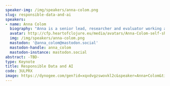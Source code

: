 ```yaml
---
speaker-img: /img/speakers/anna-colom.png
slug: responsible-data-and-ai
speakers:
- name: Anna Colom
  biography: "Anna is a senior lead, researcher and evaluator working at the intersections of digital technologies, democratic processes, justice and climate. She's currently active at The Data Tank, an organization championing a holistic approach to re-using data for the common good.\r\n\r\nBefore joining The Data Tank, she was the Public Participation and Research Lead at the Ada Lovelace Institute. Her role focused on ensuring public perspectives and experiences are embedded in Ada’s research in rigorous, inclusive and meaningful ways.\r\n\r\nPrior to joining Ada, Anna managed the research on democratic innovations at Democratic Society, including the evaluation of deliberative mini-publics across the European Union and the UK. She was Director of Innovations and Learning at Africa’s Voices Foundation and worked as a Senior Research Manager at BBC Media Action, working with teams across South Asia, and East and West Africa. Anna holds a PhD in Political Science from The Open University, where she has applied an intersectional lens to understanding how instant messaging mediates citizenship capabilities. She was formerly a journalist, documentary filmmaker and participatory video facilitator."
  avatar: http://cfp.heartofclojure.eu/media/avatars/Anna-Colom-self-shot-cropped-328x328_Y2TgoH7.png
  img: /img/speakers/anna-colom.png
  mastodon: '@anna_colom@mastodon.social'
  mastodon-handle: anna_colom
  mastodon-instance: mastodon.social
abstract: -TBD-
type: Keynote
title: Responsible Data and AI
code: 3ULPRX
image: https://dynogee.com/gen?id=xqxdvgzswovkl2c&speaker=Anna+Colom&title=Responsible+Data+and+AI&type=Keynote&img=https%3A//2024.heartofclojure.eu/img/speakers/anna-colom.png%3Fv%3D1721201157495
---
```

